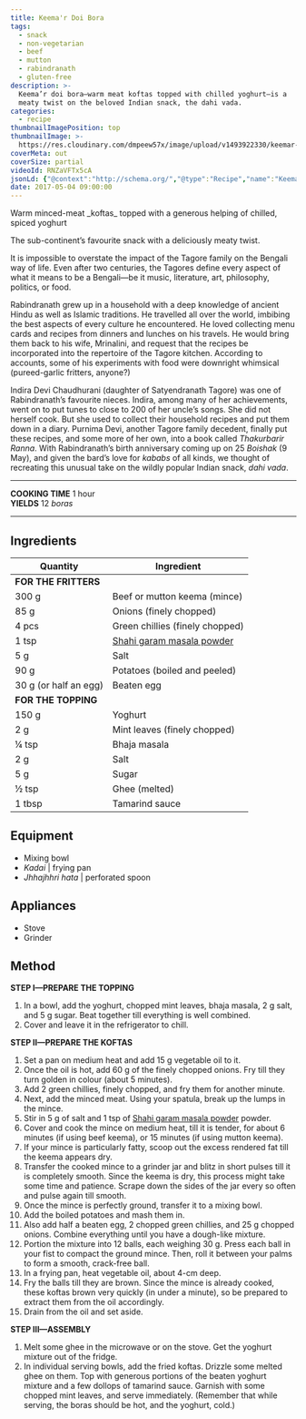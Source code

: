 ```yaml
---
title: Keema'r Doi Bora
tags:
  - snack
  - non-vegetarian
  - beef
  - mutton
  - rabindranath
  - gluten-free
description: >-
  Keema’r doi bora—warm meat koftas topped with chilled yoghurt—is a
  meaty twist on the beloved Indian snack, the dahi vada.
categories:
  - recipe
thumbnailImagePosition: top
thumbnailImage: >-
  https://res.cloudinary.com/dmpeew57x/image/upload/v1493922330/keemar-doi-bora-website-thumbnail-_htoo1u.jpg
coverMeta: out
coverSize: partial
videoId: RNZaVFTx5cA
jsonLd: {"@context":"http://schema.org/","@type":"Recipe","name":"Keema'r Doi Bora","author":"Bong Eats","image":"https://res.cloudinary.com/dmpeew57x/image/upload/v1493922330/keemar-doi-bora-website-thumbnail-_htoo1u.jpg","description":"Keema’r doi bora—warm meat koftas topped with chilled yoghurt—is a meaty twist on the beloved Indian snack, the dahi vada.","prepTime":"PT30M","totalTime":"PT60M","recipeYield":"4","recipeIngredient":["Beef or mutton keema (mince) 300 g","Maida (all-purpose flour) 50 g","Onions (finely chopped) 85 g","Green chillies (finely chopped) 4 pcs","Shahi garam masala powder 1 tsp","Salt 7 g","Potatoes (boiled and peeled) 90 g","Beaten egg 30 g","Yoghurt 150 g","Mint leaves 2 g","Bhaja masala ¼ tsp","Sugar 5 g","Ghee ½ tsp","Tamarind sauce 1 tbsp"],"recipeInstructions":["1 In a bowl, add the yoghurt, chopped mint leaves, bhaja masala, 2 g salt, and 5 g sugar. Beat together till everything is well combined.","2 Cover and leave it in the refrigerator to chill.","3 Set a pan on medium heat and add 15 g vegetable oil to it.","4 Once the oil is hot, add 60 g of the finely chopped onions. Fry till they turn golden in colour (about 5 minutes).","5 Add 2 green chillies, finely chopped, and fry them for another minute.","6 Next, add the minced meat. Using your spatula, break up the lumps in the mince.","7 Stir in 5 g of salt and 1 tsp of shahi garam masala powder.","8 Cover and cook the mince on medium heat, till it is tender, for about 6 minutes (if using beef keema), or 15 minutes (if using mutton keema).","9 If your mince is particularly fatty, scoop out the excess rendered fat till the keema appears dry.","10 Transfer the cooked mince to a grinder jar and blitz in short pulses till it is completely smooth. Since the keema is dry, this process might take some time and patience. Scrape down the sides of the jar every so often and pulse again till smooth.","11 Once the mince is perfectly ground, transfer it to a mixing bowl.","12 Add the boiled potatoes and mash them in.","13 In a frying pan, heat vegetable oil, about 4-cm deep.","14 Portion the mixture into 12 balls, each weighing 30 g. Press each ball in your fist to compact the ground mince. Then, roll it between your palms to form a smooth, crack-free ball.","15 In a frying pan, heat vegetable oil, about 4-cm deep.","16 Fry the balls till they are brown. Since the mince is already cooked, these koftas brown very quickly (in under a minute), so be prepared to extract them from the oil accordingly.","17 Drain from the oil and set aside.","18 Melt some ghee in the microwave or on the stove. Get the yoghurt mixture out of the fridge.","19 In individual serving bowls, add the fried koftas. Drizzle some melted ghee on them. Top with generous portions of the beaten yoghurt mixture and a few dollops of tamarind sauce. Garnish with some chopped mint leaves, and serve immediately. (Remember that while serving, the boras should be hot, and the yoghurt, cold.)"]}
date: 2017-05-04 09:00:00
---
```


<p class="post-byline">Warm minced-meat _koftas_ topped with a generous helping of chilled, spiced yoghurt</p>

<p class="post-intro">The sub-continent’s favourite snack with a deliciously meaty twist.</p>

<!-- more -->
<span class="dropcap">I</span>t is impossible to overstate the impact of the Tagore family on the Bengali way of life. Even after two centuries, the Tagores define every aspect of what it means to be a Bengali—be it music, literature, art, philosophy, politics, or food.

Rabindranath grew up in a household with a deep knowledge of ancient Hindu as well as Islamic traditions. He travelled all over the world, imbibing the best aspects of every culture he encountered. He loved collecting menu cards and recipes from dinners and lunches on his travels. He would bring them back to his wife, Mrinalini, and request that the recipes be incorporated into the repertoire of the Tagore kitchen. According to accounts, some of his experiments with food were downright whimsical (pureed-garlic fritters, anyone?)

Indira Devi Chaudhurani (daughter of Satyendranath Tagore) was one of Rabindranath’s favourite nieces. Indira, among many of her achievements, went on to put tunes to close to 200 of her uncle’s songs. She did not herself cook. But she used to collect their household recipes and put them down in a diary. Purnima Devi, another Tagore family decedent, finally put these recipes, and some more of her own, into a book called _Thakurbarir Ranna_. With Rabindranath’s birth anniversary coming up on 25 _Boishak_ (9 May), and given the bard’s love for _kababs_ of all kinds, we thought of recreating this unusual take on the wildly popular Indian snack, _dahi vada_.

***

**COOKING TIME** 1 hour   
**YIELDS** 12 _boras_

***
## Ingredients
|              Quantity | Ingredient                      |
|-----------------------|---------------------------------|
|  **FOR THE FRITTERS** |                                 |
|                 300 g | Beef or mutton keema (mince)    |
|                  85 g | Onions (finely chopped)         |
|                 4 pcs | Green chillies (finely chopped) |
|                 1 tsp | [Shahi garam masala powder](/recipe/shahi-garam-masala/)   |
|                   5 g | Salt                            |
|                  90 g | Potatoes (boiled and peeled)    |
| 30 g (or half an egg) | Beaten egg                      |
|   **FOR THE TOPPING** |                                 |
|                 150 g | Yoghurt                         |
|                   2 g | Mint leaves (finely chopped)    |
|                 ¼ tsp | Bhaja masala                    |
|                   2 g | Salt                            |
|                   5 g | Sugar                           |
|                 ½ tsp | Ghee (melted)                   |
|                1 tbsp | Tamarind sauce                  |


## Equipment
- Mixing bowl
- _Kadai_ | frying pan
- _Jhhajhhri hata_ | perforated spoon

## Appliances
- Stove
- Grinder

## Method

**STEP I—PREPARE THE TOPPING**
1. In a bowl, add the yoghurt, chopped mint leaves, bhaja masala, 2 g salt, and 5 g sugar. Beat together till everything is well combined.
2. Cover and leave it in the refrigerator to chill.

**STEP II—PREPARE THE KOFTAS**
1. Set a pan on medium heat and add 15 g vegetable oil to it.
2. Once the oil is hot, add 60 g of the finely chopped onions. Fry till they turn golden in colour (about 5 minutes).
3. Add 2 green chillies, finely chopped, and fry them for another minute.
4. Next, add the minced meat. Using your spatula, break up the lumps in the mince.
5. Stir in 5 g of salt and 1 tsp of [Shahi garam masala powder](/recipe/shahi-garam-masala/) powder.
6. Cover and cook the mince on medium heat, till it is tender, for about 6 minutes (if using beef keema), or 15 minutes (if using mutton keema).
7. If your mince is particularly fatty, scoop out the excess rendered fat till the keema appears dry.
8. Transfer the cooked mince to a grinder jar and blitz in short pulses till it is completely smooth. Since the keema is dry, this process might take some time and patience. Scrape down the sides of the jar every so often and pulse again till smooth.
9. Once the mince is perfectly ground, transfer it to a mixing bowl.
10. Add the boiled potatoes and mash them in.
11. Also add half a beaten egg, 2 chopped green chillies, and 25 g chopped onions. Combine everything until you have a dough-like mixture.
12. Portion the mixture into 12 balls, each weighing 30 g. Press each ball in your fist to compact the ground mince. Then, roll it between your palms to form a smooth, crack-free ball.
13. In a frying pan, heat vegetable oil, about 4-cm deep.
14. Fry the balls till they are brown. Since the mince is already cooked, these koftas brown very quickly (in under a minute), so be prepared to extract them from the oil accordingly.
15. Drain from the oil and set aside.

**STEP III—ASSEMBLY**
1. Melt some ghee in the microwave or on the stove. Get the yoghurt mixture out of the fridge.
2. In individual serving bowls, add the fried koftas. Drizzle some melted ghee on them. Top with generous portions of the beaten yoghurt mixture and a few dollops of tamarind sauce. Garnish with some chopped mint leaves, and serve immediately. (Remember that while serving, the boras should be hot, and the yoghurt, cold.)
